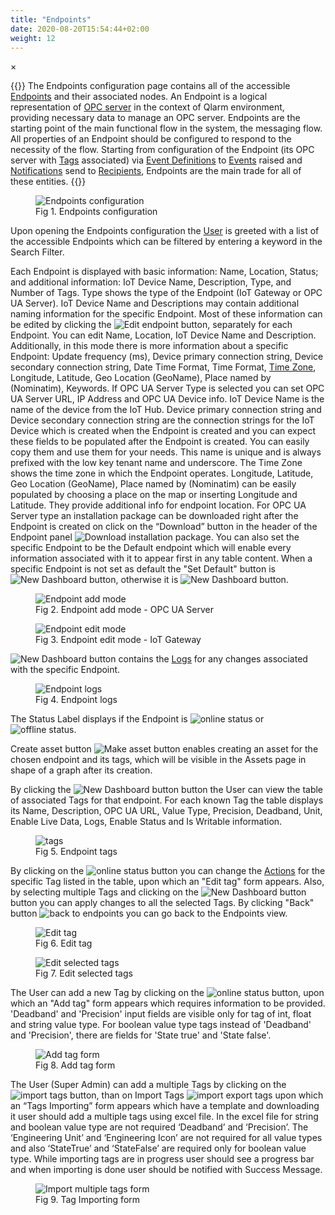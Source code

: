 ```yaml
---
title: "Endpoints"
date: 2020-08-20T15:54:44+02:00
weight: 12
---
```


<!-- The Modal -->
<div id="myModal" class="modal">
  <span class="close">&times;</span>
  <img class="modal-content" id="img01">
  <div id="caption"></div>
</div>

{{<lead>}}
The Endpoints configuration page contains all of the accessible [Endpoints](/glossary#endpoint) and their associated nodes. An 
Endpoint is a logical representation of [OPC server](/glossary#opc-server) in the context of Qlarm environment, providing necessary data to manage an OPC server. Endpoints are the starting point of the main functional flow in the system, the messaging flow. All properties of an Endpoint should be configured to respond to the necessity of the flow. Starting from configuration of the Endpoint (its OPC server with [Tags](/glossary#tag) associated) via [Event Definitions](/glossary#event-definition) to [Events](/glossary#event) raised and [Notifications](/glossary#notification) send to [Recipients](/glossary#recipient), Endpoints are the main trade for all of these entities.
{{</lead>}}

<figure class="image_container">
    <img class="center_image myImg" onClick="reply_click(this)"  id="endpoints_configuration" src="/endpoints-list.png" alt="Endpoints configuration">
    <figcaption>Fig 1. Endpoints configuration</figcaption>
</figure>

Upon opening the Endpoints configuration the [User](/glossary#user) is greeted with a list of the accessible Endpoints which can be filtered by entering a keyword in the Search Filter.

Each Endpoint is displayed with basic information: Name, Location, Status; and additional information: IoT Device Name, Description, Type, and Number of Tags. Type shows the type of the Endpoint (IoT Gateway or OPC UA Server). IoT Device Name and Descriptions may contain additional naming information for the specific Endpoint. Most of these information can be edited by clicking the  <img src="/edit-btn.png" alt="Edit endpoint"> button, separately for each Endpoint. You can edit Name, Location, IoT Device Name and Description. Additionally, in this mode there is more information about a specific Endpoint: Update frequency (ms), Device primary connection string, Device secondary connection string, Date Time Format, Time Format, [Time Zone](/glossary#time-zone), Longitude, Latitude, Geo Location (GeoName), Place named by (Nominatim), Keywords. If OPC UA Server Type is selected you can set OPC UA Server URL, IP Address and OPC UA Device info. IoT Device Name is the name of the device from the IoT Hub. Device primary connection string and Device secondary connection string are the connection strings for the IoT Device which is created when the Endpoint is created and you can expect these fields to be populated after the Endpoint is created. You can easily copy them and use them for your needs. This name is unique and is always prefixed with the low key tenant name and underscore. The Time Zone shows the time zone in which the Endpoint operates. Longitude, Latitude, Geo Location (GeoName), Place named by (Nominatim) can be easily populated by choosing a place on the map or inserting Longitude and Latitude. They provide additional info for endpoint location. For OPC UA Server type an installation package can be downloaded right after the Endpoint is created on click on the “Download” button  in the header of the Endpoint panel <img src="/download-btn.png" alt="Download installation package">. You can also set the specific Endpoint to be the Default endpoint which will enable every information associated with it to appear first in any table content.  When a specific Endpoint is not set as default the "Set Default" button is <img src="/set-default.png" alt="New Dashboard button">, otherwise it is <img src="/remove-default.png" alt="New Dashboard button">. 

<figure class="image_container">
    <img class="center_image myImg" onClick="reply_click(this)"  id="edit_endpoint" src="/add_endpoint.png" alt="Endpoint add mode">
    <figcaption>Fig 2. Endpoint add mode - OPC UA Server<figcaption>
</figure>

<figure class="image_container">
    <img class="center_image myImg" onClick="reply_click(this)"  id="edit_endpoint" src="/edit-endpoint.png" alt="Endpoint edit mode">
    <figcaption>Fig 3. Endpoint edit mode - IoT Gateway<figcaption>
</figure>

<img src="/logs-icon.png" alt="New Dashboard button"> contains the [Logs](/glossary#logs) for any changes associated with the specific Endpoint.

<figure class="image_container">
    <img class="center_image myImg" onClick="reply_click(this)"  id="logs" src="/logs.png" alt="Endpoint logs">
    <figcaption>Fig 4. Endpoint logs<figcaption>
</figure>

The Status Label displays if the Endpoint is <img src="/online-status.png" alt="online status"> or <img src="/offline-status.png" alt="offline status">. 

Create asset button <img src="/make-asset.png" alt="Make asset button"> enables creating an asset for the chosen endpoint and its tags, which will be visible in the Assets page in shape of a graph after its creation.

By clicking the <img src="/tagsBtn.png" alt="New Dashboard button"> button the User can view the table of associated Tags for that endpoint. For each known Tag the table displays its Name, Description, OPC UA URL, Value Type, Precision, Deadband, Unit, Enable Live Data, Logs, Enable Status and Is Writable information. 

<figure class="image_container">
    <img class="center_image myImg" onClick="reply_click(this)"  id="tags" src="/tags-view.png" alt="tags">
    <figcaption>Fig 5. Endpoint tags<figcaption>
</figure>

By clicking on the <img src="/edit-btn.png" alt="online status"> button you can change the [Actions](/glossary#action) for the specific Tag listed in the table, upon which an "Edit tag" form appears. Also, by selecting multiple Tags and clicking on the <img src="/change-button.png" alt="New Dashboard button"> button you can apply changes to all the selected Tags.
By clicking "Back" button <img src="/back-btn.png" alt="back to endpoints"> you can go back to the Endpoints view.

<figure class="image_container">
    <img class="center_image myImg" onClick="reply_click(this)"  id="edit_tag" src="/editTag-form.png" alt=" Edit tag">
    <figcaption>Fig 6. Edit tag<figcaption>
</figure>

<figure class="image_container">
    <img class="center_image myImg" onClick="reply_click(this)"  id="edit_tags" src="/edit-multiple-tags.png" alt="Edit selected tags">
    <figcaption>Fig 7. Edit selected tags<figcaption>
</figure>

The User can add a new Tag by clicking on the <img src="/addTag-button.png" alt="online status"> button, upon which an "Add tag" form appears which requires information to be provided. 
'Deadband' and 'Precision' input fields are visible only for tag of int, float and string value type. For boolean value type tags instead of 'Deadband' and 'Precision', there are fields for 'State true' and 'State false'.

<figure class="image_container">
    <img class="center_image myImg" onClick="reply_click(this)" id="add_tag" src="/addTag-form.png" alt="Add tag form">
    <figcaption>Fig 8. Add tag form<figcaption>
</figure>

The User (Super Admin) can add a multiple Tags by clicking on the <img src="/import-tags-btn.png" alt="import tags"> button, than on Import Tags <img src="/import-export-tags-btn.png" alt="import export tags"> upon which an “Tags Importing” form appears which have a template and downloading it user should add a multiple tags using excel file. In the excel file for string and boolean value type are not required ‘Deadband’ and ‘Precision’. The ‘Engineering Unit’ and ‘Engineering Icon’ are not required for all value types and also ‘StateTrue’ and ‘StateFalse’ are required only for boolean value type. While importing tags are in progress user should see a progress bar and when importing is done user should be notified with Success Message.

<figure class="image_container">
    <img class="center_image myImg" onClick="reply_click(this)" id="import_tags" src="/importing-tags-modal.png" alt="Import multiple tags form">
    <figcaption>Fig 9. Tag Importing form<figcaption>
</figure>

<script>
// Get the modal
var modal = document.getElementById("myModal");

var modalImg = document.getElementById("img01");
var captionText = document.getElementById("caption");
function reply_click(img)
{
    modal.style.display = "block";
    modalImg.src = img.src;
    captionText.innerHTML = img.alt;
}

modal.onclick = function() { 
  modal.style.display = "none";
}

document.addEventListener('keyup', function(e) {
    if (e.keyCode == 27) {
        modal.style.display = "none";
    }
});
</script>